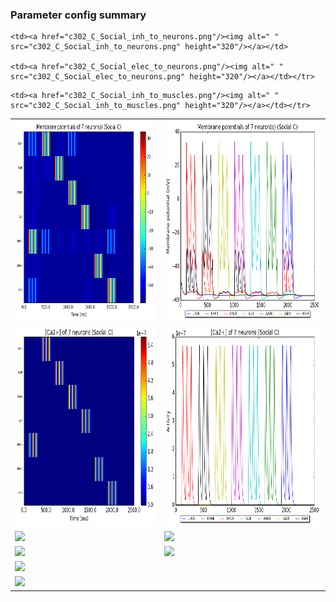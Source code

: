 ### Parameter config summary 
<table>

<tr>
  <td><a href="neurons_C_Social.png"/><img alt=" " src="neurons_C_Social.png" height="320"/></a></td>
  <td><a href="traces_neuron_Social_C.png"/><img alt=" " src="traces_neuron_Social_C.png" height="320"/></a></td>
</tr>

<tr>
  <td><a href="neuron_activity_C_Social.png"/><img alt=" " src="neuron_activity_C_Social.png" height="320"/></a></td>
  <td><a href="traces_neuron_activity_Social_C.png"/><img alt=" " src="traces_neuron_activity_Social_C.png" height="320"/></a></td>
</tr>

<tr>
  <td><a href="muscles_C_Social.png"/><img alt=" " src="muscles_C_Social.png" height="320"/></a></td>
  <td><a href="traces_muscles_Social_C.png"/><img alt=" " src="traces_muscles_Social_C.png" height="320"/></a></td>
</tr>

<tr>
  <td><a href="muscle_activity_C_Social.png"/><img alt=" " src="muscle_activity_C_Social.png" height="320"/></a></td>
  <td><a href="traces_muscles_activity_Social_C.png"/><img alt=" " src="traces_muscles_activity_Social_C.png" height="320"/></a></td>
</tr>

<tr><td><a href="c302_C_Social_exc_to_neurons.png"/><img alt=" " src="c302_C_Social_exc_to_neurons.png" height="320"/></a></td>

    <td><a href="c302_C_Social_inh_to_neurons.png"/><img alt=" " src="c302_C_Social_inh_to_neurons.png" height="320"/></a></td>

    <td><a href="c302_C_Social_elec_to_neurons.png"/><img alt=" " src="c302_C_Social_elec_to_neurons.png" height="320"/></a></td></tr>

<tr><td><a href="c302_C_Social_exc_to_muscles.png"/><img alt=" " src="c302_C_Social_exc_to_muscles.png" height="320"/></a></td>

    <td><a href="c302_C_Social_inh_to_muscles.png"/><img alt=" " src="c302_C_Social_inh_to_muscles.png" height="320"/></a></td></tr>
</table>
